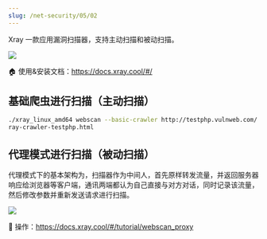 ```yaml
---
slug: /net-security/05/02
---
```


Xray 一款应用漏洞扫描器，支持主动扫描和被动扫描。

![](https://docs.xray.cool/assets/term.svg)



🏠 使用&安装文档：https://docs.xray.cool/#/



## 基础爬虫进行扫描（主动扫描）



```bash
./xray_linux_amd64 webscan --basic-crawler http://testphp.vulnweb.com/ --html-output x
ray-crawler-testphp.html
```



## 代理模式进行扫描（被动扫描）

代理模式下的基本架构为，扫描器作为中间人，首先原样转发流量，并返回服务器响应给浏览器等客户端，通讯两端都认为自己直接与对方对话，同时记录该流量，然后修改参数并重新发送请求进行扫描。

![](http://img.wukaipeng.com/2023/0908-072657-image-20230908072656874.png)

 

🦀 操作：https://docs.xray.cool/#/tutorial/webscan_proxy



















